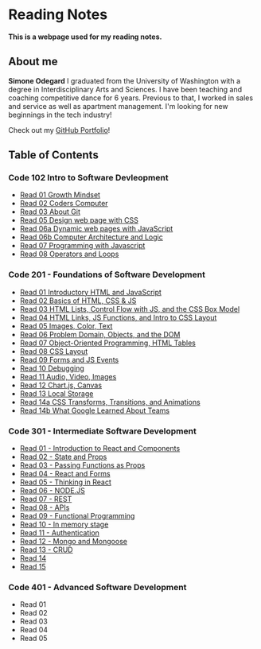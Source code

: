 # Reading Notes
**This is a webpage used for my reading notes.**

## About me
**Simone Odegard** I graduated from the University of Washington with a degree in Interdisciplinary Arts and Sciences. I have been teaching and coaching competitive dance for 6 years. Previous to that, I worked in sales and service as well as apartment management. I'm looking for new beginnings in the tech industry!

Check out my [GitHub Portfolio](https://github.com/SimoneOdegard)!

## Table of Contents

### Code 102 Intro to Software Devleopment
- [Read 01 Growth Mindset](code102/class01.md)
- [Read 02 Coders Computer](code102/class02.md)
- [Read 03 About Git](code102/class03.md)
- [Read 05 Design web page with CSS](code102/class05.md)
- [Read 06a Dynamic web pages with JavaScript](code102/class06.md)
- [Read 06b Computer Architecture and Logic](code102/class06b.md)
- [Read 07 Programming with Javascript](code102/class07.md)
- [Read 08 Operators and Loops](code102/class08.md)

### Code 201 - Foundations of Software Development
- [Read 01 Introductory HTML and JavaScript](code201/class-01.md)
- [Read 02 Basics of HTML, CSS & JS](code201/class-02.md)
- [Read 03 HTML Lists, Control Flow with JS, and the CSS Box Model](code201/class-03.md)
- [Read 04 HTML Links, JS Functions, and Intro to CSS Layout](code201/class-04.md)
- [Read 05 Images, Color, Text](code201/class-05.md)
- [Read 06 Problem Domain, Objects, and the DOM](code201/class-06.md)
- [Read 07 Object-Oriented Programming, HTML Tables](code201/class-07.md)
- [Read 08 CSS Layout](code201/class-08.md)
- [Read 09 Forms and JS Events](code201/class-09.md)
- [Read 10 Debugging](code201/class-10.md)
- [Read 11 Audio, Video, Images](code201/class-11.md)
- [Read 12 Chart.js, Canvas](code201/class-12.md)
- [Read 13 Local Storage](code201/class-13.md)
- [Read 14a CSS Transforms, Transitions, and Animations](code201/class-14a.md)
- [Read 14b What Google Learned About Teams](code201/class-14b.md)

### Code 301 - Intermediate Software Development
- [Read 01 - Introduction to React and Components](code301/read01.md)
- [Read 02 - State and Props](code301/read02.md)
- [Read 03 - Passing Functions as Props](code301/read03.md)
- [Read 04 - React and Forms](code301/read04.md)
- [Read 05 - Thinking in React](code301/read05.md)
- [Read 06 - NODE.JS](code301/read06.md)
- [Read 07 - REST](code301/read07.md)
- [Read 08 - APIs](code301/read08.md)
- [Read 09 - Functional Programming](code301/read09.md)
- [Read 10 - In memory stage](code301/read10.md)
- [Read 11 - Authentication](code301/read11.md)
- [Read 12 - Mongo and Mongoose](code301/read12.md)
- [Read 13 - CRUD](code301/read13.md)
- [Read 14](code301/read14.md)
- [Read 15](code301/read15.md)

### Code 401 - Advanced Software Development
- Read 01
- Read 02
- Read 03
- Read 04
- Read 05